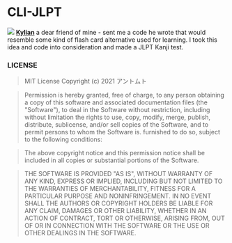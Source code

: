 # CLI-JLPT
![](https://user-images.githubusercontent.com/56132390/113479813-6b855100-9491-11eb-8584-abb6ab09958d.png)
[**Kylian**](https://github.com/kylian-tm) a dear friend of mine - sent me a code he wrote that would resemble some kind of flash card alternative used for learning. I took this idea and code into consideration and made a JLPT Kanji test.

### LICENSE
> MIT License
> Copyright (c) 2021 アントムト

> Permission is hereby granted, free of charge, to any person obtaining a copy of this software and associated documentation files (the "Software"), to deal in the Software without restriction, including without limitation the rights to use, copy, modify, merge, publish, distribute, sublicense, and/or sell copies of the Software, and to permit persons to whom the Software is. furnished to do so, subject to the following conditions:

> The above copyright notice and this permission notice shall be included in all copies or substantial portions of the Software.

> THE SOFTWARE IS PROVIDED "AS IS", WITHOUT WARRANTY OF ANY KIND, EXPRESS OR IMPLIED, INCLUDING BUT NOT LIMITED TO THE WARRANTIES OF MERCHANTABILITY, FITNESS FOR A PARTICULAR PURPOSE AND NONINFRINGEMENT. IN NO EVENT SHALL THE AUTHORS OR COPYRIGHT HOLDERS BE LIABLE FOR ANY CLAIM, DAMAGES OR OTHER LIABILITY, WHETHER IN AN ACTION OF CONTRACT, TORT OR OTHERWISE, ARISING FROM, OUT OF OR IN CONNECTION WITH THE SOFTWARE OR THE USE OR OTHER DEALINGS IN THE SOFTWARE.

